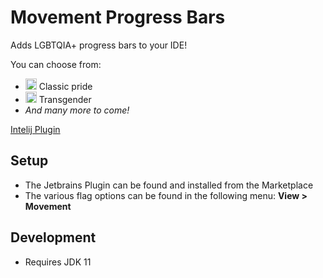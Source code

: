 # Movement Progress Bars

Adds LGBTQIA+ progress bars to your IDE!

You can choose from:
<ul>
    <li><img src="https://github.com/DuartBreedt/MovementProgressBars/blob/master/src/main/resources/classic_pride.svg" width="18px"/> Classic pride</li>
    <li><img src="https://github.com/DuartBreedt/MovementProgressBars/blob/master/src/main/resources/transgender.svg" width="18px"/> Transgender</li>
<li><em>And many more to come!</em></li>
</ul>

[Intelij Plugin](https://plugins.jetbrains.com/plugin/17648-movement)


## Setup
- The Jetbrains Plugin can be found and installed from the Marketplace
- The various flag options can be found in the following menu: <strong>View > Movement</strong>

## Development
- Requires JDK 11
